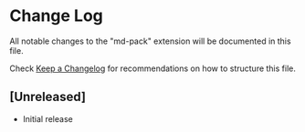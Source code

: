 # Change Log
All notable changes to the "md-pack" extension will be documented in this file.

Check [Keep a Changelog](http://keepachangelog.com/) for recommendations on how to structure this file.

## [Unreleased]
- Initial release